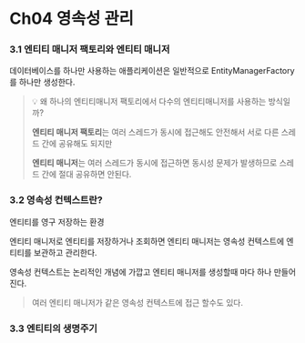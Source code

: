 # Ch04 영속성 관리



### 3.1 엔티티 매니저 팩토리와 엔티티 매니저

데이터베이스를 하나만 사용하는 애플리케이션은 일반적으로 EntityManagerFactory를 하나만 생성한다.

> :bulb: 왜 하나의 엔티티매니저 팩토리에서  다수의 엔티티매니저를 사용하는 방식일까?
>
> **엔티티 매니저 팩토리**는 여러 스레드가 동시에 접근해도 안전해서 서로 다른 스레드 간에 공유해도 되지만 
>
> **엔티티 매니저**는 여러 스레드가 동시에 접근하면 동시성 문제가 발생하므로 스레드 간에 절대 공유하면 안된다.



### 3.2 영속성 컨텍스트란?

엔티티를 영구 저장하는 환경

엔티티 매니저로 엔티티를 저장하거나 조회하면 엔티티 매니저는 영속성 컨텍스트에 엔티티를 보관하고 관리한다.



영속성 컨텍스트는 논리적인 개념에 가깝고 엔티티 매니저를 생성할때 마다 하나 만들어진다.

> 여러 엔티티 매니저가 같은 영속성 컨텍스트에 접근 할수도 있다.



### 3.3 엔티티의 생명주기


